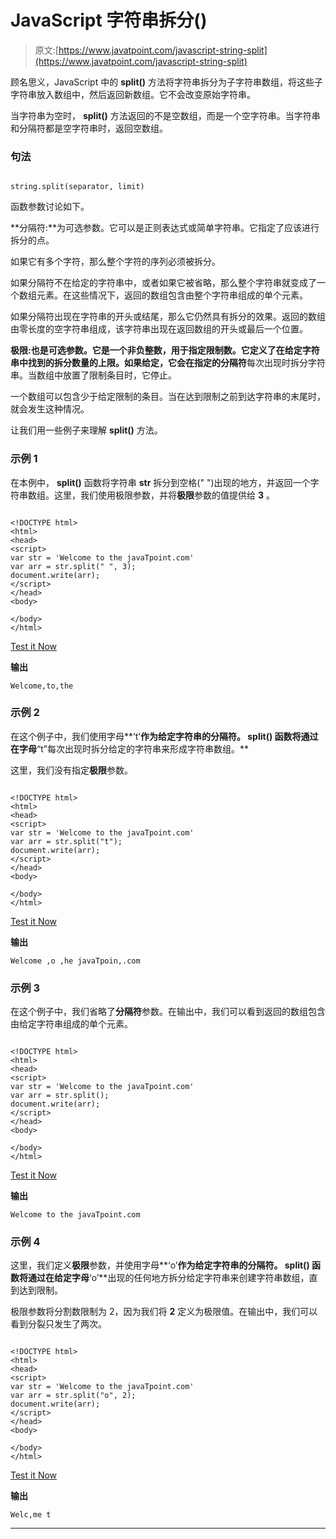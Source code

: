 # JavaScript 字符串拆分()

> 原文:[https://www.javatpoint.com/javascript-string-split](https://www.javatpoint.com/javascript-string-split)

顾名思义，JavaScript 中的 **split()** 方法将字符串拆分为子字符串数组，将这些子字符串放入数组中，然后返回新数组。它不会改变原始字符串。

当字符串为空时， **split()** 方法返回的不是空数组，而是一个空字符串。当字符串和分隔符都是空字符串时，返回空数组。

### 句法

```

string.split(separator, limit)

```

函数参数讨论如下。

**分隔符:**为可选参数。它可以是正则表达式或简单字符串。它指定了应该进行拆分的点。

如果它有多个字符，那么整个字符的序列必须被拆分。

如果分隔符不在给定的字符串中，或者如果它被省略，那么整个字符串就变成了一个数组元素。在这些情况下，返回的数组包含由整个字符串组成的单个元素。

如果分隔符出现在字符串的开头或结尾，那么它仍然具有拆分的效果。返回的数组由零长度的空字符串组成，该字符串出现在返回数组的开头或最后一个位置。

**极限:**也是可选参数。它是一个非负整数，用于指定限制数。它定义了在给定字符串中找到的拆分数量的上限。如果给定，它会在指定的**分隔符**每次出现时拆分字符串。当数组中放置了限制条目时，它停止。

一个数组可以包含少于给定限制的条目。当在达到限制之前到达字符串的末尾时，就会发生这种情况。

让我们用一些例子来理解 **split()** 方法。

### 示例 1

在本例中， **split()** 函数将字符串 **str** 拆分到空格(" ")出现的地方，并返回一个字符串数组。这里，我们使用极限参数，并将**极限**参数的值提供给 **3** 。

```

<!DOCTYPE html>
<html>
<head>
<script>
var str = 'Welcome to the javaTpoint.com'
var arr = str.split(" ", 3);
document.write(arr);
</script>
</head>
<body>

</body>
</html>

```

[Test it Now](https://www.javatpoint.com/oprweb/test.jsp?filename=javascript-string-split1)

**输出**

```
Welcome,to,the

```

### 示例 2

在这个例子中，我们使用字母**‘t’**作为给定字符串的分隔符。 **split()** 函数将通过在字母**“t”每次出现时拆分给定的字符串来形成字符串数组。**

这里，我们没有指定**极限**参数。

```

<!DOCTYPE html>
<html>
<head>
<script>
var str = 'Welcome to the javaTpoint.com'
var arr = str.split("t");
document.write(arr);
</script>
</head>
<body>

</body>
</html>

```

[Test it Now](https://www.javatpoint.com/oprweb/test.jsp?filename=javascript-string-split2)

**输出**

```
Welcome ,o ,he javaTpoin,.com

```

### 示例 3

在这个例子中，我们省略了**分隔符**参数。在输出中，我们可以看到返回的数组包含由给定字符串组成的单个元素。

```

<!DOCTYPE html>
<html>
<head>
<script>
var str = 'Welcome to the javaTpoint.com'
var arr = str.split();
document.write(arr);
</script>
</head>
<body>

</body>
</html>

```

[Test it Now](https://www.javatpoint.com/oprweb/test.jsp?filename=javascript-string-split3)

**输出**

```
Welcome to the javaTpoint.com

```

### 示例 4

这里，我们定义**极限**参数，并使用字母**‘o’**作为给定字符串的分隔符。 **split()** 函数将通过在给定字母**‘o’**出现的任何地方拆分给定字符串来创建字符串数组，直到达到限制。

极限参数将分割数限制为 2，因为我们将 **2** 定义为极限值。在输出中，我们可以看到分裂只发生了两次。

```

<!DOCTYPE html>
<html>
<head>
<script>
var str = 'Welcome to the javaTpoint.com'
var arr = str.split("o", 2);
document.write(arr);
</script>
</head>
<body>

</body>
</html>

```

[Test it Now](https://www.javatpoint.com/oprweb/test.jsp?filename=javascript-string-split4)

**输出**

```
Welc,me t

```

* * *
